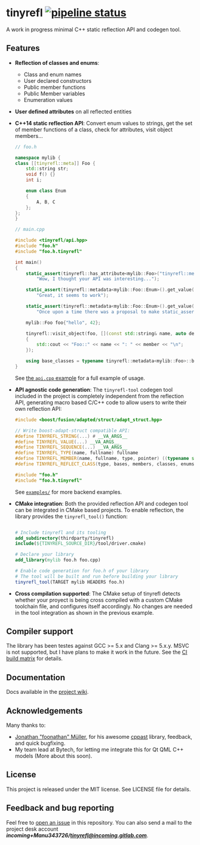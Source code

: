 tinyrefl [![pipeline status](https://gitlab.com/Manu343726/tinyrefl/badges/master/pipeline.svg)](https://gitlab.com/Manu343726/tinyrefl/commits/master)
========

A work in progress minimal C++ static reflection API and codegen tool.

## Features
 - **Reflection of classes and enums**:
     - Class and enum names
     - User declared constructors
     - Public member functions
     - Public Member variables
     - Enumeration values
 - **User defined attributes** on all reflected entities
 - **C++14 static reflection API**: Convert enum values to strings, get the set of member
   functions of a class, check for attributes, visit object members...

   ``` cpp
   // foo.h

   namespace mylib {
   class [[tinyrefl::meta]] Foo {
       std::string str;
       void f() {}
       int i;

       enum class Enum
       {
           A, B, C
       };
   };
   }

   // main.cpp

   #include <tinyrefl/api.hpp>
   #include "foo.h"
   #include "foo.h.tinyrefl"

   int main()
   {
       static_assert(tinyrefl::has_attribute<mylib::Foo>("tinyrefl::meta"),
           "Wow, I thought your API was interesting...");

       static_assert(tinyrefl::metadata<mylib::Foo::Enum>().get_value(mylib::Foo::Enum::A).underlying_value() == 0,
           "Great, it seems to work");

       static_assert(tinyrefl::metadata<mylib::Foo::Enum>().get_value(mylib::Foo::Enum::A).name() == "A",
           "Once upon a time there was a proposal to make static_assert() accept constexpr strings as message");

       mylib::Foo foo{"hello", 42};

       tinyrefl::visit_object(foo, [](const std::string& name, auto depth, const auto& member, CTTI_STATIC_VALUE(tinyrefl::entity::MEMBER_VARIABLE))
       {
           std::cout << "Foo::" << name << ": " << member << "\n";
       });

       using base_classes = typename tinyrefl::metadata<mylib::Foo>::base_classes;
   }
   ```

   See [the `api.cpp` example](https://gitlab.com/Manu343726/tinyrefl/blob/master/examples/api.cpp) for a full example of usage.

 - **API agnostic code generation**: The `tinyrefl-tool` codegen tool included in the project is completely independent from the reflection API, generating 
   macro based C/C++ code to allow users to write their own reflection API:

   ``` cpp
   #include <boost/fusion/adapted/struct/adapt_struct.hpp>

   // Write boost-adapt-struct compatible API:
   #define TINYREFL_STRING(...) # __VA_ARGS__
   #define TINYREFL_VALUE(...) __VA_ARGS__
   #define TINYREFL_SEQUENCE(...) __VA_ARGS__
   #define TINYREFL_TYPE(name, fullname) fullname
   #define TINYREFL_MEMBER(name, fullname, type, pointer) ((typename std::result_of<decltype(pointer), type>::type), (pointer))
   #define TINYREFL_REFLECT_CLASS(type, bases, members, classes, enums) BOOST_FUSION_ADAPT_STRUCT(type, members)

   #include "foo.h"
   #include "foo.h.tinyrefl"
   ```

   See [`examples/`](https://gitlab.com/Manu343726/tinyrefl/tree/master/examples) for more backend examples.

 - **CMake integration**: Both the provided reflection API and codegen tool can be integrated in CMake based projects. To enable reflection,
   the library provides the `tinyrefl_tool()` function:

   ``` cmake

   # Include tinyrefl and its tooling
   add_subdirectory(thirdparty/tinyrefl)
   include(${TINYREFL_SOURCE_DIR}/tool/driver.cmake)

   # Declare your library
   add_library(mylib foo.h foo.cpp)

   # Enable code generation for foo.h of your library
   # The tool will be built and run before building your library
   tinyrefl_tool(TARGET mylib HEADERS foo.h)
   ```

 - **Cross compilation supported**: The CMake setup of tinyrefl detects whether your proyect is being
   cross compiled with a custom CMake toolchain file, and configures itself accordingly. No changes are needed
   in the tool integration as shown in the previous example.

## Compiler support

The library has been testes against GCC >= 5.x and Clang >= 5.x.y. MSVC is not supported, but I have plans to make it work in the future.
See the [CI build matrix](https://gitlab.com/Manu343726/tinyrefl/-/jobs) for details.

## Documentation

Docs available in the [project wiki](https://gitlab.com/Manu343726/tinyrefl/wikis/home).

## Acknowledgements

Many thanks to:

 - [Jonathan "foonathan" Müller](https://foonathan.net/), for his awesome [cppast](https://github.com/foonathan/cppast) library, feedback, and quick bugfixing.
 - My team lead at Bytech, for letting me integrate this for Qt QML C++ models (More about this soon).

## License

This project is released under the MIT license. See LICENSE file for details.

## Feedback and bug reporting

Feel free to [open an issue](https://gitlab.com/Manu343726/tinyrefl/issues) in this repository. You can also send a mail to the project desk account ***incoming+Manu343726/tinyrefl@incoming.gitlab.com***.
